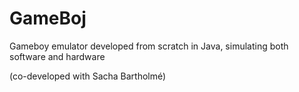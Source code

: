 # GameBoj

Gameboy emulator developed from scratch in Java, simulating both software and hardware

(co-developed with Sacha Bartholmé)
